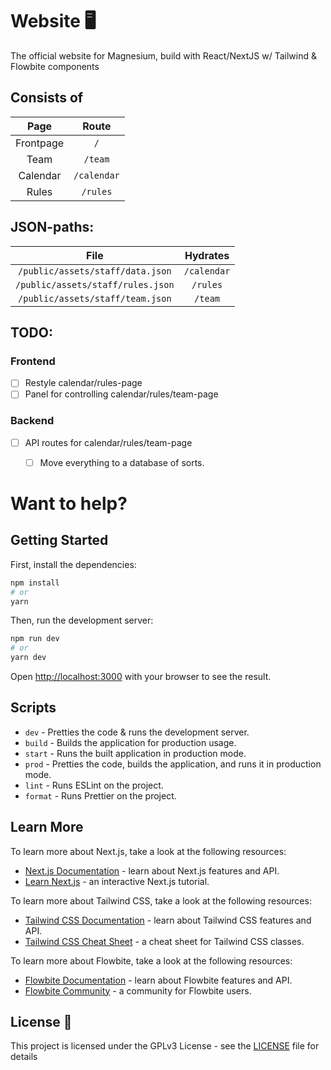 # Website 🖥️

The official website for Magnesium, build with React/NextJS w/ Tailwind & Flowbite components

## Consists of

| Page | Route |
| :----: | :-: |
| Frontpage | `/` |
| Team | `/team` |
| Calendar | `/calendar` |
| Rules | `/rules` |

## JSON-paths:
| File | Hydrates |
| :----: | :-: |
| `/public/assets/staff/data.json` | `/calendar` |
| `/public/assets/staff/rules.json` | `/rules` |
| `/public/assets/staff/team.json` | `/team` |

## TODO:


### Frontend
- [ ]  Restyle calendar/rules-page
- [ ]  Panel for controlling calendar/rules/team-page

### Backend
- [ ]  API routes for calendar/rules/team-page
     - [ ]  Move everything to a database of sorts.


# Want to help?
## Getting Started

First, install the dependencies:

```bash
npm install
# or
yarn
```

Then, run the development server:

```bash
npm run dev
# or
yarn dev
```

Open [http://localhost:3000](http://localhost:3000) with your browser to see the result.

## Scripts

- `dev` - Pretties the code & runs the development server.
- `build` - Builds the application for production usage.
- `start` - Runs the built application in production mode.
- `prod` - Pretties the code, builds the application, and runs it in production mode.
- `lint` - Runs ESLint on the project.
- `format` - Runs Prettier on the project.

## Learn More

To learn more about Next.js, take a look at the following resources:

- [Next.js Documentation](https://nextjs.org/docs) - learn about Next.js features and API.
- [Learn Next.js](https://nextjs.org/learn) - an interactive Next.js tutorial.

To learn more about Tailwind CSS, take a look at the following resources:

- [Tailwind CSS Documentation](https://tailwindcss.com/docs) - learn about Tailwind CSS features and API.
- [Tailwind CSS Cheat Sheet](https://nerdcave.com/tailwind-cheat-sheet) - a cheat sheet for Tailwind CSS classes.

To learn more about Flowbite, take a look at the following resources:

- [Flowbite Documentation](https://flowbite.com/docs) - learn about Flowbite features and API.
- [Flowbite Community](https://community.flowbite.com) - a community for Flowbite users.

## License 📜

This project is licensed under the GPLv3 License - see the [LICENSE](LICENSE) file for details